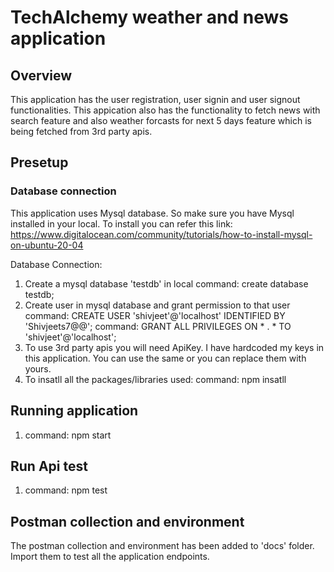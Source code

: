# TechAlchemy weather and news application

## Overview
This application has the user registration, user signin and user signout functionalities.
This appication also has the functionality to fetch news with search feature and also weather forcasts for next 5 days feature which is being fetched from 3rd party apis.

## Presetup
### Database connection
This application uses Mysql database. So make sure you have Mysql installed in your local. To install you can refer this link: https://www.digitalocean.com/community/tutorials/how-to-install-mysql-on-ubuntu-20-04

Database Connection:
1. Create a mysql database 'testdb' in local
    command: 
    create database testdb;
2. Create user in mysql database and  grant permission to that user   
    command: 
    CREATE USER 'shivjeet'@'localhost' IDENTIFIED BY 'Shivjeets7@@';
    command: 
    GRANT ALL PRIVILEGES ON * . * TO 'shivjeet'@'localhost';
3. To use 3rd party apis you will need ApiKey. I have hardcoded my keys in this application. You can use the same or you can replace them with yours.
4. To insatll all the packages/libraries used:
    command: 
    npm insatll

## Running application
1. command: 
   npm start

## Run Api test 
1. command: 
   npm test

## Postman collection and environment
The postman collection and environment has been added to 'docs' folder. Import them to test all the application endpoints.
